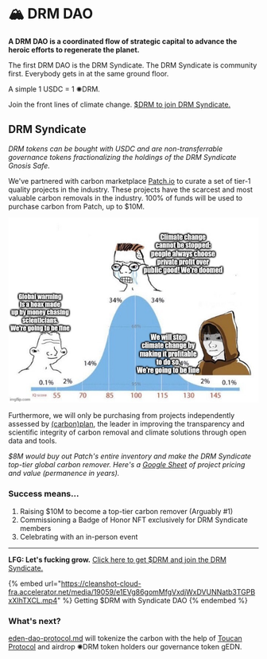 # 🏔 DRM DAO

**A DRM DAO is a coordinated flow of strategic capital to advance the heroic efforts to regenerate the planet.**

The first DRM DAO is the DRM Syndicate. The DRM Syndicate is community first. Everybody gets in at the same ground floor.&#x20;

A simple 1 USDC = 1 ✺DRM.

Join the front lines of climate change. [$DRM to join DRM Syndicate.](https://app.syndicate.io/clubs/0x99d61e194b0b677fa0a8215ad00d852cddd4cd9f)

## **DRM Syndicate**

_DRM tokens can be bought with USDC and are non-transferrable governance tokens fractionalizing the holdings of the DRM Syndicate Gnosis Safe._

We've partnered with carbon marketplace [Patch.io](https://patch.io) to curate a set of tier-1 quality projects in the industry. These projects have the scarcest and most valuable carbon removals in the industry. 100% of funds will be used to purchase carbon from Patch, up to $10M.&#x20;

![A high-level overview of the projects we're purchasing. Click here to dive into projects details.](.gitbook/assets/image.png)

Furthermore, we will only be purchasing from projects independently assessed by [(carbon)plan](https://carbonplan.org/research/cdr-database), the leader in improving the transparency and scientific integrity of carbon removal and climate solutions through open data and tools.

_$8M would buy out Patch's entire inventory and make the DRM Syndicate top-tier global carbon remover. Here's a_ [_Google Sheet_](https://docs.google.com/spreadsheets/d/1jiElyB-OKDGf3chlzMPM7gy3DpYs9F3KD6sShlnyK5E/edit#gid=0) _of project pricing and value (permanence in years)._

### Success means...

1. Raising $10M to become a top-tier carbon remover (Arguably #1)
2. Commissioning a Badge of Honor NFT exclusively for DRM Syndicate members
3. Celebrating with an in-person event

****

**LFG: Let's fucking grow.** [Click here to get $DRM and join the DRM Syndicate.](https://app.syndicate.io/clubs/0x99d61e194b0b677fa0a8215ad00d852cddd4cd9f)

{% embed url="https://cleanshot-cloud-fra.accelerator.net/media/19059/e1EVg86gomMfgVxdjWxDVUNNatb3TGPBxXIhTXCL.mp4" %}
Getting $DRM with Syndicate DAO
{% endembed %}

### What's next?

[eden-dao-protocol.md](eden-dao-protocol.md "mention") will tokenize the carbon with the help of [Toucan Protocol](https://toucan.earth) and airdrop ✺DRM token holders our governance token gEDN.
